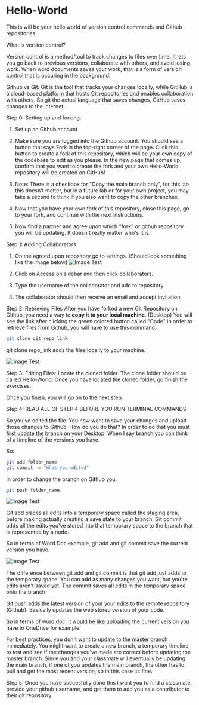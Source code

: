 # Hello-World
This is will be your hello world of version control commands and Github repositories. 

What is version control?

Version control is a method/tool to track changes to files over time. It lets you go back to previous versions, collaborate with others, and avoid losing work. When word documents saves your work, that is a form of version control that is occuring in the background. 

Github vs Git:
Git is the tool that tracks your changes locally, while GitHub is a cloud-based platform that hosts Git repositories and enables collaboration with others. So git the actual language that saves changes, GitHub saves changes to the internet. 

Step 0: Setting up and forking. 
  1. Set up an Github account
     
  3. Make sure you are logged into the Github account. You should see a button that says Fork in the top-right corner of the page. Click this button to create a fork of this repository, which will be your own copy of the codebase to edit as you please. In the new page that comes up, confirm that you want to create the fork and your own Hello-World repository will be created on GitHub!
     
  4. Note: There is a checkbox for "Copy the main branch only", for this lab this doesn't matter, but in a future lab or for your own project, you may take a second to think if you also want to copy the other branches.

  5. Now that you have your own fork of this repository, close this page, go to your fork, and continue with the next instructions.
  
  6. Now find a partner and agree upon which "fork" or github repository you will be updating. It doesn't really matter who's it is. 

Step 1: Adding Collaborators

  1. On the agreed upon repository go to settings. (Should look something like the image below)
![Image Test](/Images/Collaborators.png)  

  3. Click on Access on sidebar and then click collaborators.
  
  4. Type the username of the collaborator and add to repository.
  
  5.  The collaborator should then receive an email and accept invitation. 

Step 2: Retrieving Files
After you have forked a new Git Repository on Github, you need a way to **copy it to your local machine**. (Desktop)
You will see the link after clicking the green colored button called "Code"
In order to retrieve files from Github, you will have to use this command:

```bash
git clone git_repo_link
```

git clone repo_link adds the files locally to your machine.

![Image Test](/Images/git%20clone.png)

Step 3: Editing Files:
Locate the cloned folder. The clone folder should be called Hello-World. 
Once you have located the cloned folder, go finish the exercises. 

Once you finish, you will go on to the next step. 

Step 4:
READ ALL OF STEP 4 BEFORE YOU RUN TERMINAL COMMANDS

So you've edited the file. You now want to save your changes and upload those changes to Github. 
How do you do that?
In order to do that you must first update the branch on your Desktop. When I say branch you can think of a timeline of the versions you have. 

So:
```bash
git add folder_name 
git commit -m "What you edited"
```

In order to change the branch on Github you:
```bash
git push folder_name. 
```

![Image Test](/Images/gitadd.png)

Git add places all edits into a temporary space called the staging area, before making actually creating a save state to your branch. 
Git commit adds all the edits you've stored into that temporary space to the branch that is represented by a node. 

So in terms of Word Doc example, git add and git commit save the current version you have. 

![Image Test](/Images/git%20commit.png)

The difference between git add and git commit is that git add just adds to the temporary space. 
You can add as many changes you want, but you're edits aren't saved yet. The commit saves all edits in the temporary space onto the branch. 

Git push adds the latest version of your your edits to the remote repository (Github). Basically updates the web stored version of your code. 

So in terms of word doc, it would be like uploading the current version you have to OneDrive for example. 

For best practices, you don't want to update to the master branch immediately. You might want to create a new branch, a temporary timeline, to test and see if the changes you've made are correct before updating the master branch. Since you and your classmate will eventually be updating the main branch, if one of you updates the main branch, the other has to pull and get the most recent version, so in this case its fine. 

Step 5:
Once you have succesfully done this I want you to find a classmate, provide your github username, and get them to add you as a contributor to their git repository. 







